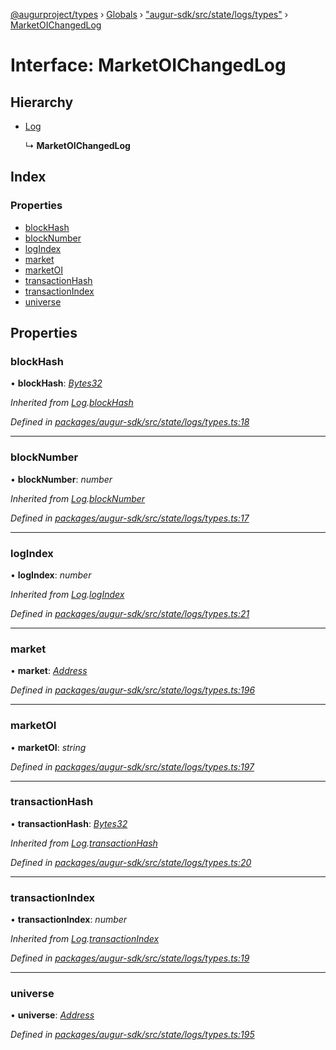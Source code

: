 [@augurproject/types](../README.md) › [Globals](../globals.md) › ["augur-sdk/src/state/logs/types"](../modules/_augur_sdk_src_state_logs_types_.md) › [MarketOIChangedLog](_augur_sdk_src_state_logs_types_.marketoichangedlog.md)

# Interface: MarketOIChangedLog

## Hierarchy

* [Log](_augur_sdk_src_state_logs_types_.log.md)

  ↳ **MarketOIChangedLog**

## Index

### Properties

* [blockHash](_augur_sdk_src_state_logs_types_.marketoichangedlog.md#blockhash)
* [blockNumber](_augur_sdk_src_state_logs_types_.marketoichangedlog.md#blocknumber)
* [logIndex](_augur_sdk_src_state_logs_types_.marketoichangedlog.md#logindex)
* [market](_augur_sdk_src_state_logs_types_.marketoichangedlog.md#market)
* [marketOI](_augur_sdk_src_state_logs_types_.marketoichangedlog.md#marketoi)
* [transactionHash](_augur_sdk_src_state_logs_types_.marketoichangedlog.md#transactionhash)
* [transactionIndex](_augur_sdk_src_state_logs_types_.marketoichangedlog.md#transactionindex)
* [universe](_augur_sdk_src_state_logs_types_.marketoichangedlog.md#universe)

## Properties

###  blockHash

• **blockHash**: *[Bytes32](../modules/_augur_sdk_src_state_logs_types_.md#bytes32)*

*Inherited from [Log](_augur_sdk_src_state_logs_types_.log.md).[blockHash](_augur_sdk_src_state_logs_types_.log.md#blockhash)*

*Defined in [packages/augur-sdk/src/state/logs/types.ts:18](https://github.com/AugurProject/augur/blob/69c4be52bf/packages/augur-sdk/src/state/logs/types.ts#L18)*

___

###  blockNumber

• **blockNumber**: *number*

*Inherited from [Log](_augur_sdk_src_state_logs_types_.log.md).[blockNumber](_augur_sdk_src_state_logs_types_.log.md#blocknumber)*

*Defined in [packages/augur-sdk/src/state/logs/types.ts:17](https://github.com/AugurProject/augur/blob/69c4be52bf/packages/augur-sdk/src/state/logs/types.ts#L17)*

___

###  logIndex

• **logIndex**: *number*

*Inherited from [Log](_augur_sdk_src_state_logs_types_.log.md).[logIndex](_augur_sdk_src_state_logs_types_.log.md#logindex)*

*Defined in [packages/augur-sdk/src/state/logs/types.ts:21](https://github.com/AugurProject/augur/blob/69c4be52bf/packages/augur-sdk/src/state/logs/types.ts#L21)*

___

###  market

• **market**: *[Address](../modules/_augur_sdk_src_state_logs_types_.md#address)*

*Defined in [packages/augur-sdk/src/state/logs/types.ts:196](https://github.com/AugurProject/augur/blob/69c4be52bf/packages/augur-sdk/src/state/logs/types.ts#L196)*

___

###  marketOI

• **marketOI**: *string*

*Defined in [packages/augur-sdk/src/state/logs/types.ts:197](https://github.com/AugurProject/augur/blob/69c4be52bf/packages/augur-sdk/src/state/logs/types.ts#L197)*

___

###  transactionHash

• **transactionHash**: *[Bytes32](../modules/_augur_sdk_src_state_logs_types_.md#bytes32)*

*Inherited from [Log](_augur_sdk_src_state_logs_types_.log.md).[transactionHash](_augur_sdk_src_state_logs_types_.log.md#transactionhash)*

*Defined in [packages/augur-sdk/src/state/logs/types.ts:20](https://github.com/AugurProject/augur/blob/69c4be52bf/packages/augur-sdk/src/state/logs/types.ts#L20)*

___

###  transactionIndex

• **transactionIndex**: *number*

*Inherited from [Log](_augur_sdk_src_state_logs_types_.log.md).[transactionIndex](_augur_sdk_src_state_logs_types_.log.md#transactionindex)*

*Defined in [packages/augur-sdk/src/state/logs/types.ts:19](https://github.com/AugurProject/augur/blob/69c4be52bf/packages/augur-sdk/src/state/logs/types.ts#L19)*

___

###  universe

• **universe**: *[Address](../modules/_augur_sdk_src_state_logs_types_.md#address)*

*Defined in [packages/augur-sdk/src/state/logs/types.ts:195](https://github.com/AugurProject/augur/blob/69c4be52bf/packages/augur-sdk/src/state/logs/types.ts#L195)*
